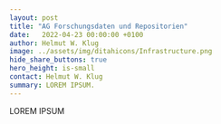 ```yaml
---
layout: post
title: "AG Forschungsdaten und Repositorien"
date:   2022-04-23 00:00:00 +0100
author: Helmut W. Klug
image: ../assets/img/ditahicons/Infrastructure.png
hide_share_buttons: true
hero_height: is-small
contact: Helmut W. Klug
summary: LOREM IPSUM. 
---
```


LOREM IPSUM
